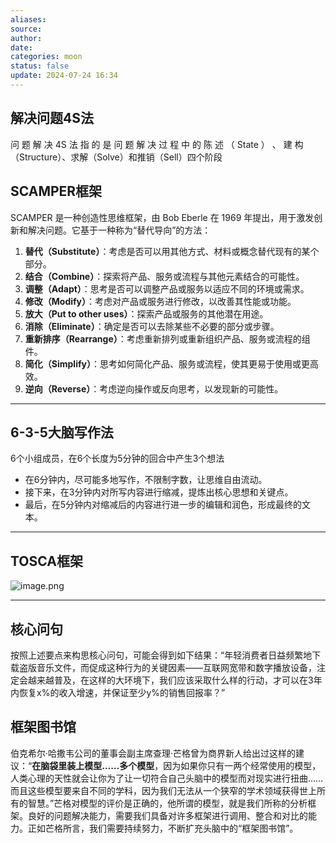```yaml
---
aliases: 
source: 
author: 
date: 
categories: moon
status: false
update: 2024-07-24 16:34
---
```


## 解决问题4S法

问 题 解 决 4S 法 指 的 是 问 题 解 决 过 程 中 的 陈 述 （ State ） 、 建 构（Structure）、求解（Solve）和推销（Sell）四个阶段

## SCAMPER框架

SCAMPER 是一种创造性思维框架，由 Bob Eberle 在 1969 年提出，用于激发创新和解决问题。它基于一种称为“替代导向”的方法：

1. **替代（Substitute）**：考虑是否可以用其他方式、材料或概念替代现有的某个部分。
2. **结合（Combine）**：探索将产品、服务或流程与其他元素结合的可能性。
3. **调整（Adapt）**：思考是否可以调整产品或服务以适应不同的环境或需求。
4. **修改（Modify）**：考虑对产品或服务进行修改，以改善其性能或功能。
5. **放大（Put to other uses）**：探索产品或服务的其他潜在用途。
6. **消除（Eliminate）**：确定是否可以去除某些不必要的部分或步骤。
7. **重新排序（Rearrange）**：考虑重新排列或重新组织产品、服务或流程的组件。
8. **简化（Simplify）**：思考如何简化产品、服务或流程，使其更易于使用或更高效。
9. **逆向（Reverse）**：考虑逆向操作或反向思考，以发现新的可能性。

---

## 6-3-5大脑写作法

6个小组成员，在6个长度为5分钟的回合中产生3个想法

- 在6分钟内，尽可能多地写作，不限制字数，让思维自由流动。
- 接下来，在3分钟内对所写内容进行缩减，提炼出核心思想和关键点。
- 最后，在5分钟内对缩减后的内容进行进一步的编辑和润色，形成最终的文本。

---

## TOSCA框架

![image.png](https://cdn.jsdelivr.net/gh/duanbiao2000/BlogGallery@main/picture/20240630133306.png)

---

## 核心问句

按照上述要点来构思核心问句，可能会得到如下结果：“年轻消费者日益频繁地下载盗版音乐文件，而促成这种行为的关键因素——互联网宽带和数字播放设备，注定会越来越普及，在这样的大环境下，我们应该采取什么样的行动，才可以在3年内恢复x%的收入增速，并保证至少y%的销售回报率？”

## 框架图书馆

伯克希尔·哈撒韦公司的董事会副主席查理·芒格曾为商界新人给出过这样的建议：“**在脑袋里装上模型……多个模型**，因为如果你只有一两个经常使用的模型，人类心理的天性就会让你为了让一切符合自己头脑中的模型而对现实进行扭曲……而且这些模型要来自不同的学科，因为我们无法从一个狭窄的学术领域获得世上所有的智慧。”芒格对模型的评价是正确的，他所谓的模型，就是我们所称的分析框架。良好的问题解决能力，需要我们具备对许多框架进行调用、整合和对比的能力。正如芒格所言，我们需要持续努力，不断扩充头脑中的“框架图书馆”。
